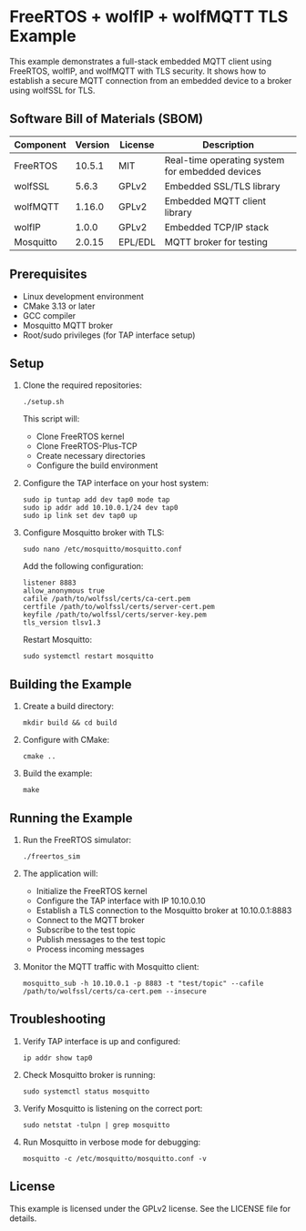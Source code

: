 # FreeRTOS + wolfIP + wolfMQTT TLS Example

This example demonstrates a full-stack embedded MQTT client using FreeRTOS, wolfIP, and wolfMQTT with TLS security. It shows how to establish a secure MQTT connection from an embedded device to a broker using wolfSSL for TLS.

## Software Bill of Materials (SBOM)

| Component | Version | License | Description |
|-----------|---------|---------|-------------|
| FreeRTOS | 10.5.1 | MIT | Real-time operating system for embedded devices |
| wolfSSL | 5.6.3 | GPLv2 | Embedded SSL/TLS library |
| wolfMQTT | 1.16.0 | GPLv2 | Embedded MQTT client library |
| wolfIP | 1.0.0 | GPLv2 | Embedded TCP/IP stack |
| Mosquitto | 2.0.15 | EPL/EDL | MQTT broker for testing |

## Prerequisites

- Linux development environment
- CMake 3.13 or later
- GCC compiler
- Mosquitto MQTT broker
- Root/sudo privileges (for TAP interface setup)

## Setup

1. Clone the required repositories:
   ```
   ./setup.sh
   ```

   This script will:
   - Clone FreeRTOS kernel
   - Clone FreeRTOS-Plus-TCP
   - Create necessary directories
   - Configure the build environment

2. Configure the TAP interface on your host system:
   ```
   sudo ip tuntap add dev tap0 mode tap
   sudo ip addr add 10.10.0.1/24 dev tap0
   sudo ip link set dev tap0 up
   ```

3. Configure Mosquitto broker with TLS:
   ```
   sudo nano /etc/mosquitto/mosquitto.conf
   ```

   Add the following configuration:
   ```
   listener 8883
   allow_anonymous true
   cafile /path/to/wolfssl/certs/ca-cert.pem
   certfile /path/to/wolfssl/certs/server-cert.pem
   keyfile /path/to/wolfssl/certs/server-key.pem
   tls_version tlsv1.3
   ```

   Restart Mosquitto:
   ```
   sudo systemctl restart mosquitto
   ```

## Building the Example

1. Create a build directory:
   ```
   mkdir build && cd build
   ```

2. Configure with CMake:
   ```
   cmake ..
   ```

3. Build the example:
   ```
   make
   ```

## Running the Example

1. Run the FreeRTOS simulator:
   ```
   ./freertos_sim
   ```

2. The application will:
   - Initialize the FreeRTOS kernel
   - Configure the TAP interface with IP 10.10.0.10
   - Establish a TLS connection to the Mosquitto broker at 10.10.0.1:8883
   - Connect to the MQTT broker
   - Subscribe to the test topic
   - Publish messages to the test topic
   - Process incoming messages

3. Monitor the MQTT traffic with Mosquitto client:
   ```
   mosquitto_sub -h 10.10.0.1 -p 8883 -t "test/topic" --cafile /path/to/wolfssl/certs/ca-cert.pem --insecure
   ```

## Troubleshooting

1. Verify TAP interface is up and configured:
   ```
   ip addr show tap0
   ```

2. Check Mosquitto broker is running:
   ```
   sudo systemctl status mosquitto
   ```

3. Verify Mosquitto is listening on the correct port:
   ```
   sudo netstat -tulpn | grep mosquitto
   ```

4. Run Mosquitto in verbose mode for debugging:
   ```
   mosquitto -c /etc/mosquitto/mosquitto.conf -v
   ```

## License

This example is licensed under the GPLv2 license. See the LICENSE file for details.
